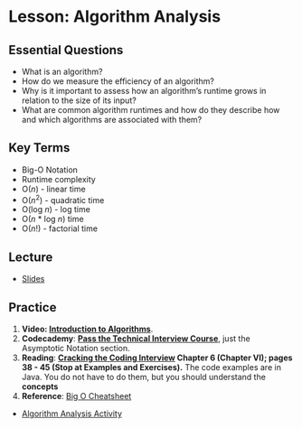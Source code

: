 # Lesson: Algorithm Analysis

## Essential Questions

- What is an algorithm?
- How do we measure the efficiency of an algorithm?
- Why is it important to assess how an algorithm’s runtime grows in relation to the size of its input?
- What are common algorithm runtimes and how do they describe how and which algorithms are associated with them?

## Key Terms

- Big-O Notation
- Runtime complexity
- O(_n_) - linear time
- O(_n_<sup>2</sup>) - quadratic time
- O(log _n_) - log time
- O(_n_ \* log _n_) time
- O(_n_!) - factorial time

## Lecture

- [Slides](https://docs.google.com/presentation/d/12Q1c4vNmCDz6AF4cdkyE4p3f1c7eQaaAtT3EnNmDGkg/edit?usp=sharing)

## Practice

1. **Video: [Introduction to Algorithms](https://www.youtube.com/watch?v=rL8X2mlNHPM)**.
2. **Codecademy**: **[Pass the Technical Interview Course](https://www.codecademy.com/learn/paths/pass-the-technical-interview-with-javascript)**, just the Asymptotic Notation section.
3. **Reading**: **[Cracking the Coding Interview](<http://englishonlineclub.com/pdf/Cracking%20the%20Coding%20Interview%20-%20189%20Programming%20Questions%20and%20Solutions%20(6th%20Edition)%20[EnglishOnlineClub.com].pdf>) Chapter 6 (Chapter VI); pages 38 - 45 (Stop at Examples and Exercises).** The code examples are in Java. You do not have to do them, but you should understand the **concepts**
4. **Reference**: [Big O Cheatsheet](https://www.bigocheatsheet.com/)

- [Algorithm Analysis Activity](./practice/algorithm_exploration_activity.md)
